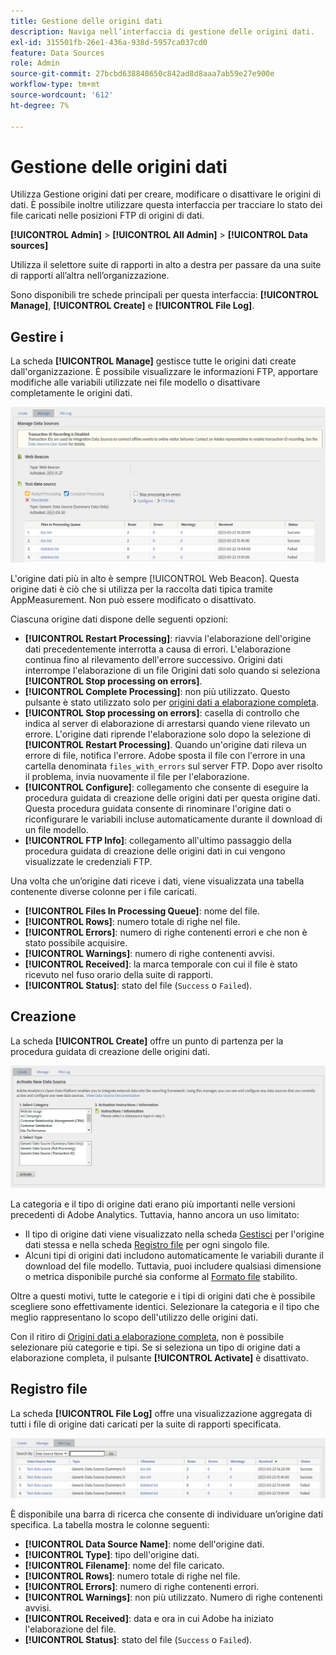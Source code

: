 ```yaml
---
title: Gestione delle origini dati
description: Naviga nell’interfaccia di gestione delle origini dati.
exl-id: 315501fb-26e1-436a-938d-5957ca037cd0
feature: Data Sources
role: Admin
source-git-commit: 27bcbd638848650c842ad8d8aaa7ab59e27e900e
workflow-type: tm+mt
source-wordcount: '612'
ht-degree: 7%

---
```


# Gestione delle origini dati

Utilizza Gestione origini dati per creare, modificare o disattivare le origini di dati. È possibile inoltre utilizzare questa interfaccia per tracciare lo stato dei file caricati nelle posizioni FTP di origini di dati.

**[!UICONTROL Admin]** > **[!UICONTROL All Admin]** > **[!UICONTROL Data sources]**

Utilizza il selettore suite di rapporti in alto a destra per passare da una suite di rapporti all’altra nell’organizzazione.

Sono disponibili tre schede principali per questa interfaccia: **[!UICONTROL Manage]**, **[!UICONTROL Create]** e **[!UICONTROL File Log]**.

## Gestire i

La scheda **[!UICONTROL Manage]** gestisce tutte le origini dati create dall&#39;organizzazione. È possibile visualizzare le informazioni FTP, apportare modifiche alle variabili utilizzate nei file modello o disattivare completamente le origini dati.

![Gestisci](assets/manage.png)

L&#39;origine dati più in alto è sempre [!UICONTROL Web Beacon]. Questa origine dati è ciò che si utilizza per la raccolta dati tipica tramite AppMeasurement. Non può essere modificato o disattivato.

Ciascuna origine dati dispone delle seguenti opzioni:

* **[!UICONTROL Restart Processing]**: riavvia l&#39;elaborazione dell&#39;origine dati precedentemente interrotta a causa di errori. L&#39;elaborazione continua fino al rilevamento dell&#39;errore successivo. Origini dati interrompe l&#39;elaborazione di un file Origini dati solo quando si seleziona **[!UICONTROL Stop processing on errors]**.
* **[!UICONTROL Complete Processing]**: non più utilizzato. Questo pulsante è stato utilizzato solo per [origini dati a elaborazione completa](full-processing-eol.md).
* **[!UICONTROL Stop processing on errors]**: casella di controllo che indica al server di elaborazione di arrestarsi quando viene rilevato un errore. L&#39;origine dati riprende l&#39;elaborazione solo dopo la selezione di **[!UICONTROL Restart Processing]**. Quando un&#39;origine dati rileva un errore di file, notifica l&#39;errore. Adobe sposta il file con l&#39;errore in una cartella denominata `files_with_errors` sul server FTP. Dopo aver risolto il problema, invia nuovamente il file per l&#39;elaborazione.
* **[!UICONTROL Configure]**: collegamento che consente di eseguire la procedura guidata di creazione delle origini dati per questa origine dati. Questa procedura guidata consente di rinominare l&#39;origine dati o riconfigurare le variabili incluse automaticamente durante il download di un file modello.
* **[!UICONTROL FTP Info]**: collegamento all&#39;ultimo passaggio della procedura guidata di creazione delle origini dati in cui vengono visualizzate le credenziali FTP.

Una volta che un’origine dati riceve i dati, viene visualizzata una tabella contenente diverse colonne per i file caricati.

* **[!UICONTROL Files In Processing Queue]**: nome del file.
* **[!UICONTROL Rows]**: numero totale di righe nel file.
* **[!UICONTROL Errors]**: numero di righe contenenti errori e che non è stato possibile acquisire.
* **[!UICONTROL Warnings]**: numero di righe contenenti avvisi.
* **[!UICONTROL Received]**: la marca temporale con cui il file è stato ricevuto nel fuso orario della suite di rapporti.
* **[!UICONTROL Status]**: stato del file (`Success` o `Failed`).

## Creazione

La scheda **[!UICONTROL Create]** offre un punto di partenza per la procedura guidata di creazione delle origini dati.

![Crea](assets/create.png)

La categoria e il tipo di origine dati erano più importanti nelle versioni precedenti di Adobe Analytics. Tuttavia, hanno ancora un uso limitato:

* Il tipo di origine dati viene visualizzato nella scheda [Gestisci](#manage) per l&#39;origine dati stessa e nella scheda [Registro file](#file-log) per ogni singolo file.
* Alcuni tipi di origini dati includono automaticamente le variabili durante il download del file modello. Tuttavia, puoi includere qualsiasi dimensione o metrica disponibile purché sia conforme al [Formato file](file-format.md) stabilito.

Oltre a questi motivi, tutte le categorie e i tipi di origini dati che è possibile scegliere sono effettivamente identici. Selezionare la categoria e il tipo che meglio rappresentano lo scopo dell&#39;utilizzo delle origini dati.

Con il ritiro di [Origini dati a elaborazione completa](full-processing-eol.md), non è possibile selezionare più categorie e tipi. Se si seleziona un tipo di origine dati a elaborazione completa, il pulsante **[!UICONTROL Activate]** è disattivato.

## Registro file

La scheda **[!UICONTROL File Log]** offre una visualizzazione aggregata di tutti i file di origine dati caricati per la suite di rapporti specificata.

![Registro file](assets/file-log.png)

È disponibile una barra di ricerca che consente di individuare un’origine dati specifica. La tabella mostra le colonne seguenti:

* **[!UICONTROL Data Source Name]**: nome dell&#39;origine dati.
* **[!UICONTROL Type]**: tipo dell&#39;origine dati.
* **[!UICONTROL Filename]**: nome del file caricato.
* **[!UICONTROL Rows]**: numero totale di righe nel file.
* **[!UICONTROL Errors]**: numero di righe contenenti errori.
* **[!UICONTROL Warnings]**: non più utilizzato. Numero di righe contenenti avvisi.
* **[!UICONTROL Received]**: data e ora in cui Adobe ha iniziato l&#39;elaborazione del file.
* **[!UICONTROL Status]**: stato del file (`Success` o `Failed`).
